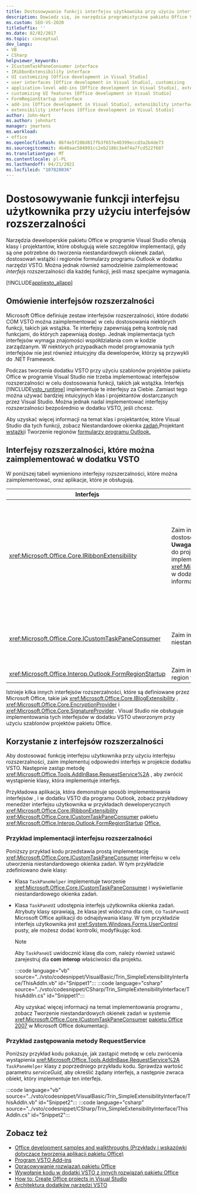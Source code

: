 ```yaml
---
title: Dostosowywanie funkcji interfejsu użytkownika przy użyciu interfejsów rozszerzalności
description: Dowiedz się, że narzędzia programistyczne pakietu Office Visual Studio interfejsy rozszerzalności, które ułatwiają dostosowywanie funkcji interfejsu użytkownika.
ms.custom: SEO-VS-2020
titleSuffix: ''
ms.date: 02/02/2017
ms.topic: conceptual
dev_langs:
- VB
- CSharp
helpviewer_keywords:
- ICustomTaskPaneConsumer interface
- IRibbonExtensibility interface
- UI customizing [Office development in Visual Studio]
- user interfaces [Office development in Visual Studio], customizing
- application-level add-ins [Office development in Visual Studio], extensibility interfaces
- customizing UI features [Office development in Visual Studio]
- FormRegionStartup interface
- add-ins [Office development in Visual Studio], extensibility interfaces
- extensibility interfaces [Office development in Visual Studio]
author: John-Hart
ms.author: johnhart
manager: jmartens
ms.workload:
- office
ms.openlocfilehash: 86f4e5f286d817fb3f657e40399eccd3a2b4de73
ms.sourcegitcommit: 4b40aac584991cc2eb2186c3e4f4a7fcd522f607
ms.translationtype: MT
ms.contentlocale: pl-PL
ms.lasthandoff: 04/21/2021
ms.locfileid: "107828036"
---
```

# <a name="customize-ui-features-by-using-extensibility-interfaces"></a>Dostosowywanie funkcji interfejsu użytkownika przy użyciu interfejsów rozszerzalności
  Narzędzia deweloperskie pakietu Office w programie Visual Studio oferują klasy i projektantów, które obsługują wiele szczegółów implementacji, gdy są one potrzebne do tworzenia niestandardowych okienek zadań, dostosowań wstążki i regionów formularzy programu Outlook w dodatku narzędzi VSTO. Można jednak również samodzielnie zaimplementować *interfejs* rozszerzalności dla każdej funkcji, jeśli masz specjalne wymagania.

 [!INCLUDE[appliesto_allapp](../vsto/includes/appliesto-allapp-md.md)]

## <a name="overview-of-extensibility-interfaces"></a>Omówienie interfejsów rozszerzalności
 Microsoft Office definiuje zestaw interfejsów rozszerzalności, które dodatki COM VSTO można zaimplementować w celu dostosowania niektórych funkcji, takich jak wstążka. Te interfejsy zapewniają pełną kontrolę nad funkcjami, do których zapewniają dostęp. Jednak implementacja tych interfejsów wymaga znajomości współdziałania com w kodzie zarządzanym. W niektórych przypadkach model programowania tych interfejsów nie jest również intuicyjny dla deweloperów, którzy są przywykli do .NET Framework.

 Podczas tworzenia dodatku VSTO przy użyciu szablonów projektów pakietu Office w programie Visual Studio nie trzeba implementować interfejsów rozszerzalności w celu dostosowania funkcji, takich jak wstążka. Interfejs [!INCLUDE[vsto_runtime](../vsto/includes/vsto-runtime-md.md)] implementuje te interfejsy za Ciebie. Zamiast tego można używać bardziej intuicyjnych klas i projektantów dostarczanych przez Visual Studio. Można jednak nadal implementować interfejsy rozszerzalności bezpośrednio w dodatku VSTO, jeśli chcesz.

 Aby uzyskać więcej informacji na temat klas i projektantów, które Visual Studio dla tych funkcji, zobacz Niestandardowe okienka [zadań,](../vsto/custom-task-panes.md)Projektant [wstążki](../vsto/ribbon-designer.md)i Tworzenie regionów [formularzy programu Outlook.](../vsto/creating-outlook-form-regions.md)

## <a name="extensibility-interfaces-you-can-implement-in-a-vsto-add-in"></a>Interfejsy rozszerzalności, które można zaimplementować w dodatku VSTO
 W poniższej tabeli wymieniono interfejsy rozszerzalności, które można zaimplementować, oraz aplikacje, które je obsługują.

|Interfejs|Opis|Aplikacje|
|---------------|-----------------|------------------|
|<xref:Microsoft.Office.Core.IRibbonExtensibility>|Zaim implementuj ten interfejs, aby dostosować interfejs użytkownika wstążki. **Uwaga:**  Element wstążki **(XML)** można dodać do projektu, aby wygenerować domyślną implementację <xref:Microsoft.Office.Core.IRibbonExtensibility> w dodatku VSTO. Aby uzyskać więcej informacji, zobacz [Xml wstążki](../vsto/ribbon-xml.md).|Excel<br /><br /> [!INCLUDE[InfoPath_15_short](../vsto/includes/infopath-15-short-md.md)]<br /><br /> InfoPath 2010<br /><br /> Outlook<br /><br /> PowerPoint<br /><br /> Project<br /><br /> Visio<br /><br /> Word|
|<xref:Microsoft.Office.Core.ICustomTaskPaneConsumer>|Zaim implementuj ten interfejs, aby utworzyć niestandardowe okienko zadań.|Excel<br /><br /> Outlook<br /><br /> PowerPoint<br /><br /> Word|
|<xref:Microsoft.Office.Interop.Outlook.FormRegionStartup>|Zaim implementuj ten interfejs, aby utworzyć region formularza programu Outlook.|Outlook|

 Istnieje kilka innych interfejsów rozszerzalności, które są definiowane przez Microsoft Office, takie jak <xref:Microsoft.Office.Core.IBlogExtensibility> , <xref:Microsoft.Office.Core.EncryptionProvider> i <xref:Microsoft.Office.Core.SignatureProvider> . Visual Studio nie obsługuje implementowania tych interfejsów w dodatku VSTO utworzonym przy użyciu szablonów projektów pakietu Office.

## <a name="use-extensibility-interfaces"></a>Korzystanie z interfejsów rozszerzalności
 Aby dostosować funkcję interfejsu użytkownika przy użyciu interfejsu rozszerzalności, zaim implementuj odpowiedni interfejs w projekcie dodatku VSTO. Następnie zastąp metodę <xref:Microsoft.Office.Tools.AddInBase.RequestService%2A> , aby zwrócić wystąpienie klasy, która implementuje interfejs.

 Przykładowa aplikacja, która demonstruje sposób implementowania interfejsów , i w dodatku VSTO dla programu Outlook, zobacz przykładowy menedżer interfejsu użytkownika w przykładach deweloperycznych <xref:Microsoft.Office.Core.IRibbonExtensibility> <xref:Microsoft.Office.Core.ICustomTaskPaneConsumer> pakietu <xref:Microsoft.Office.Interop.Outlook.FormRegionStartup> [Office.](../vsto/office-development-samples.md)

### <a name="example-of-implementing-an-extensibility-interface"></a>Przykład implementacji interfejsu rozszerzalności
 Poniższy przykład kodu przedstawia prostą implementację <xref:Microsoft.Office.Core.ICustomTaskPaneConsumer> interfejsu w celu utworzenia niestandardowego okienka zadań. W tym przykładzie zdefiniowano dwie klasy:

- Klasa `TaskPaneHelper` implementuje tworzenie <xref:Microsoft.Office.Core.ICustomTaskPaneConsumer> i wyświetlanie niestandardowego okienka zadań.

- Klasa `TaskPaneUI` udostępnia interfejs użytkownika okienka zadań. Atrybuty klasy sprawiają, że klasa jest widoczna dla com, co `TaskPaneUI` Microsoft Office aplikacji do odnajdywania klasy. W tym przykładzie interfejs użytkownika jest <xref:System.Windows.Forms.UserControl> pusty, ale możesz dodać kontrolki, modyfikując kod.

  > [!NOTE]
  > Aby `TaskPaneUI` uwidocznić klasę dla com, należy również ustawić zarejestruj dla **com interop** właściwości dla projektu.

  :::code language="vb" source="../vsto/codesnippet/VisualBasic/Trin_SimpleExtensibilityInterface/ThisAddIn.vb" id="Snippet1":::
  :::code language="csharp" source="../vsto/codesnippet/CSharp/Trin_SimpleExtensibilityInterface/ThisAddIn.cs" id="Snippet1":::

  Aby uzyskać więcej informacji na temat implementowania programu , zobacz Tworzenie niestandardowych okienek zadań w systemie <xref:Microsoft.Office.Core.ICustomTaskPaneConsumer> [pakietu Office 2007](/previous-versions/office/developer/office-2007/aa338197(v=office.12)) w Microsoft Office dokumentacji.

### <a name="example-of-overriding-the-requestservice-method"></a>Przykład zastępowania metody RequestService
 Poniższy przykład kodu pokazuje, jak zastąpić metodę w celu zwrócenia wystąpienia <xref:Microsoft.Office.Tools.AddInBase.RequestService%2A> `TaskPaneHelper` klasy z poprzedniego przykładu kodu. Sprawdza wartość parametru *serviceGuid,* aby określić żądany interfejs, a następnie zwraca obiekt, który implementuje ten interfejs.

 :::code language="vb" source="../vsto/codesnippet/VisualBasic/Trin_SimpleExtensibilityInterface/ThisAddIn.vb" id="Snippet2":::
 :::code language="csharp" source="../vsto/codesnippet/CSharp/Trin_SimpleExtensibilityInterface/ThisAddIn.cs" id="Snippet2":::

## <a name="see-also"></a>Zobacz też
- [Office development samples and walkthroughs (Przykłady i wskazówki dotyczące tworzenia aplikacji pakietu Office)](../vsto/office-development-samples-and-walkthroughs.md)
- [Program VSTO Add-ins](../vsto/programming-vsto-add-ins.md)
- [Opracowywanie rozwiązań pakietu Office](../vsto/developing-office-solutions.md)
- [Wywołanie kodu w dodatki VSTO z innych rozwiązań pakietu Office](../vsto/calling-code-in-vsto-add-ins-from-other-office-solutions.md)
- [How to: Create Office projects in Visual Studio](../vsto/how-to-create-office-projects-in-visual-studio.md)
- [Architektura dodatków narzędzi VSTO](../vsto/architecture-of-vsto-add-ins.md)

